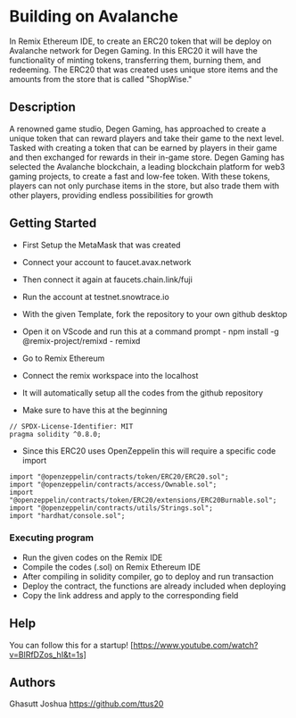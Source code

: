 # Building on Avalanche

In Remix Ethereum IDE, to create an ERC20 token that will be deploy on Avalanche network for Degen Gaming. In this ERC20 it will have the functionality of minting tokens, transferring them, burning them, and redeeming. The ERC20 that was created uses unique store items and the amounts from the store that is called "ShopWise."

## Description

A renowned game studio, Degen Gaming, has approached to create a unique token that can reward players and take their game to the next level. Tasked with creating a token that can be earned by players in their game and then exchanged for rewards in their in-game store. Degen Gaming has selected the Avalanche blockchain, a leading blockchain platform for web3 gaming projects, to create a fast and low-fee token. With these tokens, players can not only purchase items in the store, but also trade them with other players, providing endless possibilities for growth

## Getting Started
* First Setup the MetaMask that was created
* Connect your account to faucet.avax.network
* Then connect it again at faucets.chain.link/fuji
* Run the account at testnet.snowtrace.io

* With the given Template, fork the repository to your own github desktop
* Open it on VScode and run this at a command prompt
      - npm install -g @remix-project/remixd
      - remixd

* Go to Remix Ethereum
* Connect the remix workspace into the localhost
* It will automatically setup all the codes from the github repository
* Make sure to have this at the beginning 

```
// SPDX-License-Identifier: MIT
pragma solidity ^0.8.0;
```

* Since this ERC20 uses OpenZeppelin this will require a specific code import

```
import "@openzeppelin/contracts/token/ERC20/ERC20.sol";
import "@openzeppelin/contracts/access/Ownable.sol";
import "@openzeppelin/contracts/token/ERC20/extensions/ERC20Burnable.sol";
import "@openzeppelin/contracts/utils/Strings.sol";
import "hardhat/console.sol";
```

### Executing program

* Run the given codes on the Remix IDE
* Compile the codes (.sol) on Remix Ethereum IDE
* After compiling in solidity compiler, go to deploy and run transaction
* Deploy the contract, the functions are already included when deploying
* Copy the link address and apply to the corresponding field

## Help

You can follow this for a startup! [https://www.youtube.com/watch?v=BlRfDZos_hI&t=1s]

## Authors

Ghasutt Joshua
https://github.com/ttus20

